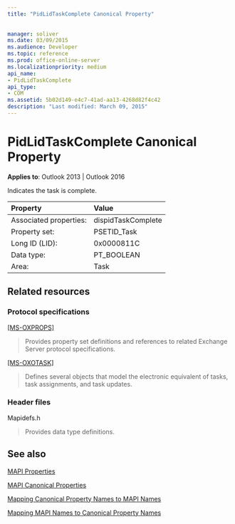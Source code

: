 ```yaml
---
title: "PidLidTaskComplete Canonical Property"
 
 
manager: soliver
ms.date: 03/09/2015
ms.audience: Developer
ms.topic: reference
ms.prod: office-online-server
ms.localizationpriority: medium
api_name:
- PidLidTaskComplete
api_type:
- COM
ms.assetid: 5b02d149-e4c7-41ad-aa13-4268d82f4c42
description: "Last modified: March 09, 2015"
---
```


# PidLidTaskComplete Canonical Property

  
  
**Applies to**: Outlook 2013 | Outlook 2016 
  
Indicates the task is complete.
  
|Property|Value|
|:-----|:-----|
|Associated properties:  <br/> |dispidTaskComplete  <br/> |
|Property set:  <br/> |PSETID_Task  <br/> |
|Long ID (LID):  <br/> |0x0000811C  <br/> |
|Data type:  <br/> |PT_BOOLEAN  <br/> |
|Area:  <br/> |Task  <br/> |
   
## Related resources

### Protocol specifications

[[MS-OXPROPS]](https://msdn.microsoft.com/library/f6ab1613-aefe-447d-a49c-18217230b148%28Office.15%29.aspx)
  
> Provides property set definitions and references to related Exchange Server protocol specifications.
    
[[MS-OXOTASK]](https://msdn.microsoft.com/library/55600ec0-6195-4730-8436-59c7931ef27e%28Office.15%29.aspx)
  
> Defines several objects that model the electronic equivalent of tasks, task assignments, and task updates. 
    
### Header files

Mapidefs.h
  
> Provides data type definitions.
    
## See also



[MAPI Properties](mapi-properties.md)
  
[MAPI Canonical Properties](mapi-canonical-properties.md)
  
[Mapping Canonical Property Names to MAPI Names](mapping-canonical-property-names-to-mapi-names.md)
  
[Mapping MAPI Names to Canonical Property Names](mapping-mapi-names-to-canonical-property-names.md)

